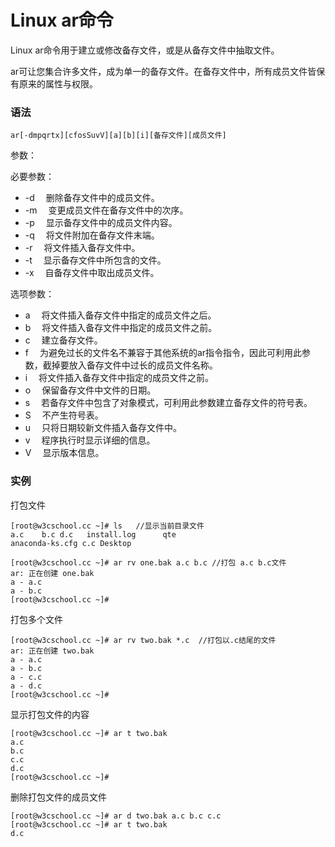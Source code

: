 # Linux ar命令

Linux ar命令用于建立或修改备存文件，或是从备存文件中抽取文件。

ar可让您集合许多文件，成为单一的备存文件。在备存文件中，所有成员文件皆保有原来的属性与权限。

### 语法

    ar[-dmpqrtx][cfosSuvV][a][b][i][备存文件][成员文件]

参数：

必要参数：

- -d 　删除备存文件中的成员文件。
- -m 　变更成员文件在备存文件中的次序。
- -p 　显示备存文件中的成员文件内容。
- -q 　将文件附加在备存文件末端。
- -r 　将文件插入备存文件中。
- -t 　显示备存文件中所包含的文件。
- -x 　自备存文件中取出成员文件。

选项参数：

- a 　将文件插入备存文件中指定的成员文件之后。
- b 　将文件插入备存文件中指定的成员文件之前。
- c 　建立备存文件。
- f 　为避免过长的文件名不兼容于其他系统的ar指令指令，因此可利用此参数，截掉要放入备存文件中过长的成员文件名称。
- i 　将文件插入备存文件中指定的成员文件之前。
- o 　保留备存文件中文件的日期。
- s 　若备存文件中包含了对象模式，可利用此参数建立备存文件的符号表。
- S 　不产生符号表。
- u 　只将日期较新文件插入备存文件中。
- v 　程序执行时显示详细的信息。
- V 　显示版本信息。

### 实例

 打包文件

    [root@w3cschool.cc ~]# ls   //显示当前目录文件   
    a.c    b.c d.c   install.log      qte
    anaconda-ks.cfg c.c Desktop 
    
    [root@w3cschool.cc ~]# ar rv one.bak a.c b.c //打包 a.c b.c文件 
    ar: 正在创建 one.bak
    a - a.c
    a - b.c
    [root@w3cschool.cc ~]# 
    

打包多个文件

    [root@w3cschool.cc ~]# ar rv two.bak *.c  //打包以.c结尾的文件  
    ar: 正在创建 two.bak
    a - a.c
    a - b.c
    a - c.c
    a - d.c
    [root@w3cschool.cc ~]# 
    

显示打包文件的内容

    [root@w3cschool.cc ~]# ar t two.bak    
    a.c
    b.c
    c.c
    d.c
    [root@w3cschool.cc ~]# 
    

删除打包文件的成员文件

    [root@w3cschool.cc ~]# ar d two.bak a.c b.c c.c  
    [root@w3cschool.cc ~]# ar t two.bak       
    d.c
    